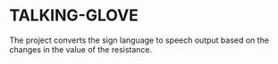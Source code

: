 # TALKING-GLOVE
The project converts the sign language to speech output based on the changes in the value of the resistance.
